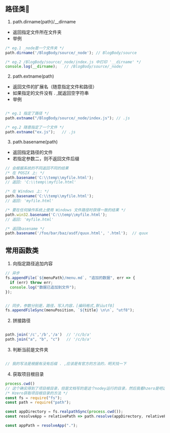 <!--
 * @version: 0.0.1
 * @Author: lixingjuan <xingjuan.li@hand-china.com>
 * @Date: 2020-02-28 19:57:01
 * @copyright: Copyright (c) 2019, Hand
 -->
## 路径类🍍
1. path.dirname(path)/__dirname
  - 返回指定文件所在文件夹
  - 举例

```javascript
/* eg.1 _node是一个文件夹 */
path.dirname('/BlogBody/source/_node'); // BlogBody/source

/* eg.2 /BlogBody/source/_node/index.js 中打印 '__dirname' */
console.log(__dirname);   // /BlogBody/source/_node/

```
2. path.extname(path)
  - 返回文件的扩展名（随意指定文件和路径）
  - 如果指定的文件没有 . ,就返回空字符串
  - 举例

```javascript

/* eg.1 指定了路径 */
path.extname("/BlogBody/source/_node/index.js"); // .js

/* eg.2 随意指定了一个文件 */
path.extname("ex.js");   // .js

```

3. path.basename(path)
  - 返回指定路径的文件
  - 若指定参数二，则不返回文件后缀


```javascript
// 会根据系统的不同返回不同的结果
/* 在 POSIX 上: */
path.basename('C:\\temp\\myfile.html');
// 返回: 'C:\\temp\\myfile.html'

/* 在 Windows 上: */
path.basename('C:\\temp\\myfile.html');
// 返回: 'myfile.html'

/* 要在任何操作系统上使用 Windows 文件路径时获得一致的结果 */
path.win32.basename('C:\\temp\\myfile.html');
// 返回: 'myfile.html'

/* 返回basename */
path.basename('/foo/bar/baz/asdf/quux.html', '.html');  // quux

```



## 常用函数类
1. 向指定路径追加内容

```javascript
// 异步
fs.appendFile(`${menuPath}/menu.md`, "追加的数据", err => {
  if (err) throw err;
  console.log("数据已追加到文件");
});


// 同步，参数分别是，路径，写入内容，[编码格式,默认utf8]
fs.appendFileSync(menuPosition, `${title} \n\n`, "utf8");

```

2. 拼接路径

```javascript

path.join('/c','/b','/a')  // '/c/b/a'
path.join("a", "b", "c")   // '/c/b/a'

```

3. 判断当前是文件夹

```javascript

// 我的写法是根据有没有后缀 . ,应该是有官方的方法的，明天找一下
```

4. 获取项目根目录

```javascript
process.cwd() 
// 这个确实得到了项目根目录，但是文档写的是这个nodey运行的目录，然后我看hzero是吧这个地址又传递给了fs.realpathSync ,但是这个说的是解析地址，我没明白，解析地址是什么意思
/* Hzero获取项目根目录的方法 */
const fs = require("fs");
const path = require("path");

const appDirectory = fs.realpathSync(process.cwd());
const resolveApp = relativePath => path.resolve(appDirectory, relativePath);

const appPath = resolveApp(".");
```